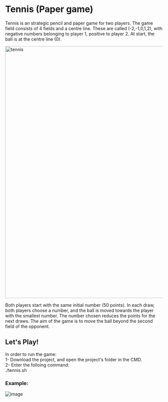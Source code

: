 # Tennis (Paper game)

Tennis is an strategic pencil and paper game for two players. The game field consists of 4 fields and a centre line. These are called (-2,-1,0,1,2), with negative numbers belonging to player 1, positive to player 2. At start, the ball is at the centre line (0).

<img width="804" alt="tennis" src="https://user-images.githubusercontent.com/92527489/192114640-70fd1c7c-2991-4e63-8309-26e45f73c2f5.png">

Both players start with the same initial number (50 points). In each draw, both players choose a number, and the ball is moved towards the player with the smallest number. The number chosen reduces the points for the next draws. The aim of the game is to move the ball beyond the second field of the opponent.


## Let's Play!
In order to run the game:\
1- Download the project, and open the project's folder in the CMD.\
2- Enter the folloing command:\
./tennis.sh

### Example:
![image](https://user-images.githubusercontent.com/92527489/192114654-5e7faf89-a56b-452d-8545-44ce97d1e24d.png)

